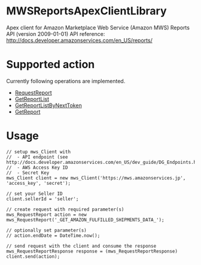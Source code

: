 # MWSReportsApexClientLibrary
Apex client for Amazon Marketplace Web Service (Amazon MWS) Reports API (version 2009-01-01)
API reference: http://docs.developer.amazonservices.com/en_US/reports/

# Supported action
Currently following operations are implemented.

- [RequestReport](http://docs.developer.amazonservices.com/en_US/reports/Reports_RequestReport.html)
- [GetReportList](http://docs.developer.amazonservices.com/en_US/reports/Reports_GetReportList.html)
- [GetReportListByNextToken](http://docs.developer.amazonservices.com/en_US/reports/Reports_GetReportListByNextToken.html)
- [GetReport](http://docs.developer.amazonservices.com/en_US/reports/Reports_GetReport.html)

# Usage
```apex
// setup mws_Client with 
//  - API endpoint (see http://docs.developer.amazonservices.com/en_US/dev_guide/DG_Endpoints.html)
//  - AWS Access Key ID
//  - Secret Key
mws_Client client = new mws_Client('https://mws.amazonservices.jp', 'access_key', 'secret');

// set your Seller ID
client.sellerId = 'seller';

// create request with required parameter(s)
mws_RequestReport action = new mws_RequestReport('_GET_AMAZON_FULFILLED_SHIPMENTS_DATA_');

// optionally set parameter(s)
// action.endDate = DateTime.now();

// send request with the client and consume the response
mws_RequestReportResponse response = (mws_RequestReportResponse) client.send(action);
```

